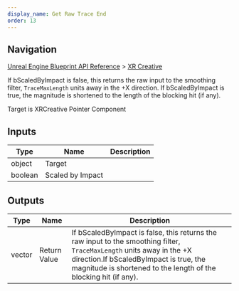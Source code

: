 ```yaml
---
display_name: Get Raw Trace End
order: 13
---
```

## Navigation

[Unreal Engine Blueprint API Reference](https://dev.epicgames.com/documentation/en-us/unreal-engine/BlueprintAPI) > [XR Creative](https://dev.epicgames.com/documentation/en-us/unreal-engine/BlueprintAPI/XRCreative)

If bScaledByImpact is false, this returns the raw input to the smoothing filter, `TraceMaxLength` units away in the +X direction.
If bScaledByImpact is true, the magnitude is shortened to the length of the blocking hit (if any).

Target is XRCreative Pointer Component

## Inputs

| Type | Name | Description |
| --- | --- | --- |
| object | Target |  |
| boolean | Scaled by Impact |  |

## Outputs

| Type | Name | Description |
| --- | --- | --- |
| vector | Return Value | If bScaledByImpact is false, this returns the raw input to the smoothing filter, `TraceMaxLength` units away in the +X direction.If bScaledByImpact is true, the magnitude is shortened to the length of the blocking hit (if any). |
